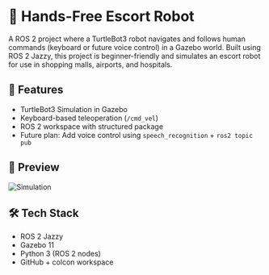 # 🤖 Hands-Free Escort Robot

A ROS 2 project where a TurtleBot3 robot navigates and follows human commands (keyboard or future voice control) in a Gazebo world. Built using ROS 2 Jazzy, this project is beginner-friendly and simulates an escort robot for use in shopping malls, airports, and hospitals.

## 🚀 Features

- TurtleBot3 Simulation in Gazebo
- Keyboard-based teleoperation (`/cmd_vel`)
- ROS 2 workspace with structured package
- Future plan: Add voice control using `speech_recognition` + `ros2 topic pub`

## 📸 Preview
![Simulation](images/robot_following.gif)

## 🛠️ Tech Stack

- ROS 2 Jazzy
- Gazebo 11
- Python 3 (ROS 2 nodes)
- GitHub + colcon workspace

